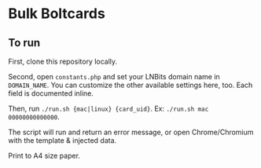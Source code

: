# Bulk Boltcards

## To run

First, clone this repository locally.

Second, open `constants.php` and set your LNBits domain name in `DOMAIN_NAME`. You can customize the other available settings here, too. Each field is documented inline.

Then, run `./run.sh {mac|linux} {card_uid}`. Ex: `./run.sh mac 00000000000000`.

The script will run and return an error message, or open Chrome/Chromium with the template & injected data.

Print to A4 size paper.

